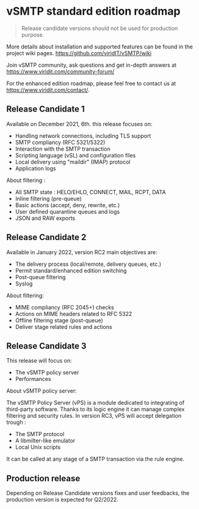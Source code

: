 # vSMTP standard edition roadmap

>Release candidate versions should not be used for production purpose.  

More details about installation and supported features can be found in the project wiki pages. https://github.com/viridIT/vSMTP/wiki  

Join vSMTP community, ask questions and get in-depth answers at https://www.viridit.com/community-forum/  

For the enhanced edition roadmap, please feel free to contact us at <https://www.viridit.com/contact/>.

## Release Candidate 1

Available on December 2021, 6th. this release focuses on:

- Handling network connections, including TLS support
- SMTP compliancy (RFC 5321/5322)
- Interaction with the SMTP transaction
- Scripting language (vSL) and configuration files
- Local delivery using "maildir" (IMAP) protocol
- Application logs

About filtering :

- All SMTP state : HELO/EHLO, CONNECT, MAIL, RCPT, DATA
- Inline filtering (pre-queue)
- Basic actions (accept, deny, rewrite, etc.)
- User defined quarantine queues and logs
- JSON and RAW exports

## Release Candidate 2

Available in January 2022, version RC2 main objectives are:

- The delivery process (local/remote, delivery queues, etc.)
- Permit standard/enhanced edition switching
- Post-queue filtering
- Syslog

About filtering:

- MIME compliancy (RFC 2045+) checks
- Actions on MIME headers related to RFC 5322
- Offline filtering stage (post-queue)
- Deliver stage related rules and actions

## Release Candidate 3

This release will focus on:

- The vSMTP policy server
- Performances

About vSMTP policy server:

The vSMTP Policy Server (vPS) is a module dedicated to integrating of third-party software. Thanks to its logic engine it can manage complex filtering and security rules. In version RC3, vPS will accept delegation trough :

- The SMTP protocol
- A libmilter-like emulator
- Local Unix scripts

It can be called at any stage of a SMTP transaction via the rule engine.

## Production release

Depending on Release Candidate versions fixes and user feedbacks, the production version is expected for Q2/2022.

